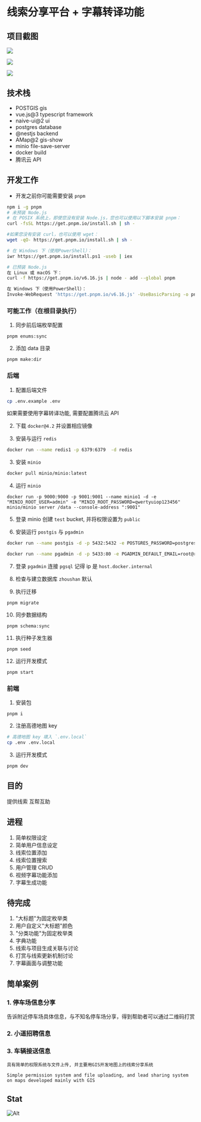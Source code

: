 # 线索分享平台 + 字幕转译功能

## 项目截图

![](./assets/transfy-video-edit.png)

![](./assets/share-clue.png)

![](./assets/add-video.png)

## 技术栈

- POSTGIS gis
- vue.js@3 typescript framework
- naive-ui@2 ui
- postgres database
- @nestjs backend
- AMap@2 gis-show
- minio file-save-server
- docker build
- 腾讯云 API

## 开发工作

- 开发之前你可能需要安装 `pnpm`

```bash
npm i -g pnpm
# 未预装 Node.js
# 在 POSIX 系统上，即使您没有安装 Node.js，您也可以使用以下脚本安装 pnpm：
curl -fsSL https://get.pnpm.io/install.sh | sh -

#如果您没有安装 curl，也可以使用 wget：
wget -qO- https://get.pnpm.io/install.sh | sh -

# 在 Windows 下（使用PowerShell）：
iwr https://get.pnpm.io/install.ps1 -useb | iex

# 已预装 Node.js
在 Linux 或 macOS 下：
curl -f https://get.pnpm.io/v6.16.js | node - add --global pnpm

在 Windows 下（使用PowerShell）：
Invoke-WebRequest 'https://get.pnpm.io/v6.16.js' -UseBasicParsing -o pnpm.js; node pnpm.js add --global pnpm; Remove-Item pnpm.js
```

### 可能工作（在根目录执行）

1. 同步前后端枚举配置

```
pnpm enums:sync
```

2. 添加 data 目录

```
pnpm make:dir
```

### 后端

1. 配置后端文件

```bash
cp .env.example .env
```

如果需要使用字幕转译功能, 需要配置腾讯云 API

2. 下载 `docker@4.2` 并设置相应镜像

3. 安装与运行 `redis`

```bash
docker run --name redis1 -p 6379:6379  -d redis
```

3. 安装 `minio`

```bash
docker pull minio/minio:latest
```

4. 运行 `minio`

```
docker run -p 9000:9000 -p 9001:9001 --name minio1 -d -e "MINIO_ROOT_USER=admin" -e "MINIO_ROOT_PASSWORD=qwertyuiop123456" minio/minio server /data --console-address ":9001"
```

5. 登录 minio 创建 `test` bucket, 并将权限设置为 `public`

6. 安装运行 `postgis` 与 `pgadmin`

```bash
docker run --name postgis -d -p 5432:5432 -e POSTGRES_PASSWORD=postgres -d postgis/postgis

docker run --name pgadmin -d -p 5433:80 -e PGADMIN_DEFAULT_EMAIL=root@root.com -e PGADMIN_DEFAULT_PASSWORD=123456 dpage/pgadmin4
```

7. 登录 `pgadmin` 连接 `pgsql` 记得 ip 是 `host.docker.internal`

8. 检查与建立数据库 `zhoushan` 默认

9. 执行迁移

```
pnpm migrate
```

10. 同步数据结构

```
pnpm schema:sync
```

11. 执行种子发生器

```
pnpm seed
```

12. 运行开发模式

```
pnpm start
```

### 前端

1. 安装包

```
pnpm i
```

2. 注册高德地图 key

```sh
# 高德地图 key 填入 `.env.local`
cp .env .env.local
```

3. 运行开发模式

```
pnpm dev
```

## 目的

提供线索
互帮互助

## 进程

1. 简单权限设定
1. 简单用户信息设定
1. 线索位置添加
1. 线索位置搜索
1. 用户管理 CRUD
1. 视频字幕功能添加
1. 字幕生成功能

## 待完成

1. "大标题"为固定枚举类
1. 用户自定义"大标题"颜色
1. "分类功能"为固定枚举类
1. 字典功能
1. 线索与项目生成关联与讨论
1. 打赏与线索更新机制讨论
1. 字幕画面与调整功能

## 简单案例

### 1. 停车场信息分享

告诉附近停车场具体信息，与不知名停车场分享，得到帮助者可以通过二维码打赏

### 2. 小道招聘信息

### 3. 车辆接送信息

```
具有简单的权限系统与文件上传, 并主要用GIS开发地图上的线索分享系统

Simple permission system and file uploading, and lead sharing system on maps developed mainly with GIS
```

## Stat

![Alt](https://repobeats.axiom.co/api/embed/b0a245dbc5cbc41612e0c5b7be26d6893831aef6.svg "Repobeats analytics image")
